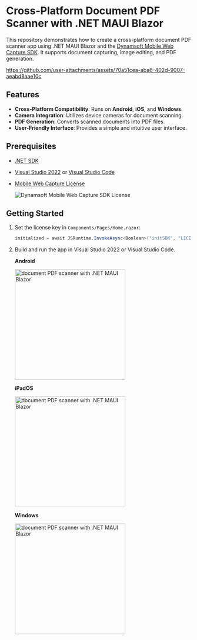 # Cross-Platform Document PDF Scanner with .NET MAUI Blazor

This repository demonstrates how to create a cross-platform document PDF scanner app using .NET MAUI Blazor and the [Dynamsoft Mobile Web Capture SDK](https://www.dynamsoft.com/use-cases/mobile-web-capture-sdk/). It supports document capturing, image editing, and PDF generation.

https://github.com/user-attachments/assets/70a51cea-aba6-402d-9007-aeabd8aae10c

## Features

- **Cross-Platform Compatibility**: Runs on **Android**, **iOS**, and **Windows**.
- **Camera Integration**: Utilizes device cameras for document scanning.
- **PDF Generation**: Converts scanned documents into PDF files.
- **User-Friendly Interface**: Provides a simple and intuitive user interface.

## Prerequisites

- [.NET SDK](https://dotnet.microsoft.com/en-us/download/dotnet)
- [Visual Studio 2022](https://visualstudio.microsoft.com/vs/) or [Visual Studio Code](https://code.visualstudio.com/)
- [Mobile Web Capture License](https://www.dynamsoft.com/customer/license/trialLicense/)
    
    ![Dynamsoft Mobile Web Capture SDK License](https://www.dynamsoft.com/codepool/img/2024/08/mobile-web-capture-license-request.png)

## Getting Started

1. Set the license key in `Components/Pages/Home.razor`:

    ```csharp
    initialized = await JSRuntime.InvokeAsync<Boolean>("initSDK", "LICENSE-KEY");
    ```

2. Build and run the app in Visual Studio 2022 or Visual Studio Code.

    **Android**
   
    <img src="https://www.dynamsoft.com/codepool/img/2024/08/document-pdf-scanner.jpg" width="300" alt="document PDF scanner with .NET MAUI Blazor">

    **iPadOS**
   
    <img src="https://www.dynamsoft.com/codepool/img/2024/08/document-pdf-scanner-ipados.PNG" width="300" alt="document PDF scanner with .NET MAUI Blazor">

    **Windows**
   
    <img src="https://www.dynamsoft.com/codepool/img/2024/08/document-pdf-scanner-windows.png" width="300" alt="document PDF scanner with .NET MAUI Blazor">
